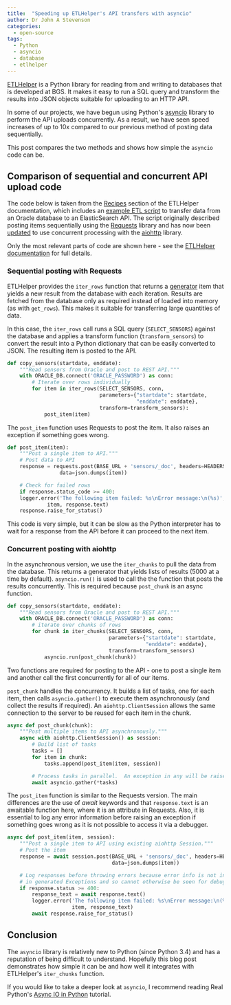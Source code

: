 ```yaml
---
title:  "Speeding up ETLHelper's API transfers with asyncio"
author: Dr John A Stevenson
categories:
  - open-source
tags:
  - Python
  - asyncio
  - database
  - etlhelper
---
```


[ETLHelper](https://pypi.org/project/etlhelper/) is a Python library for reading from and writing to databases that is developed at BGS.
It makes it easy to run a SQL query and transform the results into JSON objects suitable for uploading to an HTTP API.

In some of our projects, we have begun using Python's
[asyncio](https://docs.python.org/3/library/asyncio.html) library to perform
the API uploads concurrently.
As a result, we have seen speed increases of up to 10x compared to
our previous method of posting data sequentially.

This post compares the two methods and shows how simple the `asyncio` code can
be.


## Comparison of sequential and concurrent API upload code

The code below is taken from the
[Recipes](https://github.com/BritishGeologicalSurvey/etlhelper#recipes) section
of the ETLHelper documentation, which includes an [example ETL
script](https://github.com/BritishGeologicalSurvey/etlhelper#database-to-api--nosql-copy-etl-script-template)
to transfer data from an Oracle database to an ElasticSearch API.
The script originally described posting items sequentially using the
[Requests](https://docs.python-requests.org/en/master/) library and has now been [updated](https://github.com/BritishGeologicalSurvey/etlhelper/compare/13cd104..f7cfc0b) to use concurrent processing with the [aiohttp](https://docs.aiohttp.org/en/stable/) library.

Only the most relevant parts of code are shown here - see the [ETLHelper
documentation](https://realpython.com/introduction-to-python-generators/) for full details.


### Sequential posting with Requests

ETLHelper provides the `iter_rows` function that returns
a [generator](https://realpython.com/introduction-to-python-generators/) item
that yields a new result from the database with each iteration.
Results are fetched from the database only as required instead of loaded into
memory (as with `get_rows`).
This makes it suitable for transferring large quantities of data.

In this case, the `iter_rows` call runs a SQL query (`SELECT_SENSORS`) against
the database and applies a transform function (`transform_sensors`) to convert
the result into a Python dictionary that can be easily converted to JSON.  The
resulting item is posted to the API.


```python
def copy_sensors(startdate, enddate):
    """Read sensors from Oracle and post to REST API."""
    with ORACLE_DB.connect('ORACLE_PASSWORD') as conn:
        # Iterate over rows individually
        for item in iter_rows(SELECT_SENSORS, conn,
                              parameters={"startdate": startdate,
                                          "enddate": enddate},
                              transform=transform_sensors):
            post_item(item)
```

The `post_item` function uses Requests to post the item.
It also raises an exception if something goes wrong.

```python
def post_item(item):
    """Post a single item to API."""
    # Post data to API
    response = requests.post(BASE_URL + 'sensors/_doc', headers=HEADERS,
			     data=json.dumps(item))

    # Check for failed rows
    if response.status_code >= 400:
	logger.error('The following item failed: %s\nError message:\n(%s)',
		     item, response.text)
	response.raise_for_status()
```

This code is very simple, but it can be slow as the Python interpreter has to
wait for a response from the API before it can proceed to the next item.


### Concurrent posting with aiohttp

In the asynchronous version, we use the `iter_chunks` to pull the data from the
database.
This returns a generator that yields lists of results (5000 at a time by
default).
`asyncio.run()` is used to call the the function that posts the results
concurrently.
This is required because `post_chunk` is an async function.

```python
def copy_sensors(startdate, enddate):
    """Read sensors from Oracle and post to REST API."""
    with ORACLE_DB.connect('ORACLE_PASSWORD') as conn:
        # iterate over chunks of rows
        for chunk in iter_chunks(SELECT_SENSORS, conn,
                                 parameters={"startdate": startdate,
                                             "enddate": enddate},
                                 transform=transform_sensors)
            asyncio.run(post_chunk(chunk))
```

Two functions are required for posting to the API - one to post a single item
and another call the first concurrently for all of our items.

`post_chunk` handles the concurrency.
It builds a list of tasks, one for each item, then calls `asyncio.gather()` to execute them asynchronously (and collect
the results if required).
An `aiohttp.ClientSession` allows the same connection to the server to be reused for each item in the chunk.


```python
async def post_chunk(chunk):
    """Post multiple items to API asynchronously."""
    async with aiohttp.ClientSession() as session:
        # Build list of tasks
        tasks = []
        for item in chunk:
            tasks.append(post_item(item, session))

        # Process tasks in parallel.  An exception in any will be raised.
        await asyncio.gather(*tasks)
```

The `post_item` function is similar to the Requests version.
The main differences are the use of _await_ keywords and that `response.text`
is an awaitable function here, where it is an attribute in Requests.
Also, it is essential to log any error information before raising an
exception if something goes wrong as it is not possible to access it via
a debugger.

```python
async def post_item(item, session):
    """Post a single item to API using existing aiohttp Session."""
    # Post the item
    response = await session.post(BASE_URL + 'sensors/_doc', headers=HEADERS,
                                  data=json.dumps(item))

    # Log responses before throwing errors because error info is not included
    # in generated Exceptions and so cannot otherwise be seen for debugging.
    if response.status >= 400:
        response_text = await response.text()
        logger.error('The following item failed: %s\nError message:\n(%s)',
                     item, response_text)
        await response.raise_for_status()
```

## Conclusion

The `asyncio` library is relatively new to Python (since Python 3.4) and has
a reputation of being difficult to understand.
Hopefully this blog post demonstrates how simple it can be and how well it
integrates with ETLHelper's `iter_chunks` function.

If you would like to take a deeper look at `asyncio`, I recommend reading
Real Python's [Async IO in Python](https://realpython.com/async-io-python/)
tutorial.
